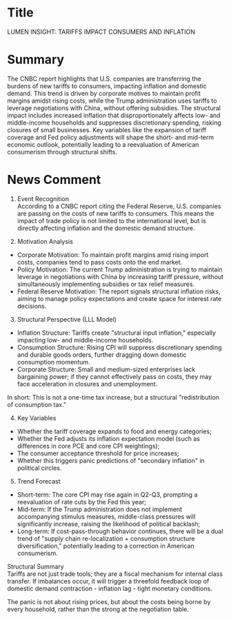 # Title
LUMEN INSIGHT: TARIFFS IMPACT CONSUMERS AND INFLATION

# Summary
The CNBC report highlights that U.S. companies are transferring the burdens of new tariffs to consumers, impacting inflation and domestic demand. This trend is driven by corporate motives to maintain profit margins amidst rising costs, while the Trump administration uses tariffs to leverage negotiations with China, without offering subsidies. The structural impact includes increased inflation that disproportionately affects low- and middle-income households and suppresses discretionary spending, risking closures of small businesses. Key variables like the expansion of tariff coverage and Fed policy adjustments will shape the short- and mid-term economic outlook, potentially leading to a reevaluation of American consumerism through structural shifts.

# News Comment
1. Event Recognition  
According to a CNBC report citing the Federal Reserve, U.S. companies are passing on the costs of new tariffs to consumers. This means the impact of trade policy is not limited to the international level, but is directly affecting inflation and the domestic demand structure.

2. Motivation Analysis  
- Corporate Motivation: To maintain profit margins amid rising import costs, companies tend to pass costs onto the end market.  
- Policy Motivation: The current Trump administration is trying to maintain leverage in negotiations with China by increasing tariff pressure, without simultaneously implementing subsidies or tax relief measures.  
- Federal Reserve Motivation: The report signals structural inflation risks, aiming to manage policy expectations and create space for interest rate decisions.

3. Structural Perspective (LLL Model)  
- Inflation Structure: Tariffs create "structural input inflation," especially impacting low- and middle-income households.  
- Consumption Structure: Rising CPI will suppress discretionary spending and durable goods orders, further dragging down domestic consumption momentum.  
- Corporate Structure: Small and medium-sized enterprises lack bargaining power; if they cannot effectively pass on costs, they may face acceleration in closures and unemployment.

In short: This is not a one-time tax increase, but a structural "redistribution of consumption tax."

4. Key Variables  
- Whether the tariff coverage expands to food and energy categories;  
- Whether the Fed adjusts its inflation expectation model (such as differences in core PCE and core CPI weightings);  
- The consumer acceptance threshold for price increases;  
- Whether this triggers panic predictions of "secondary inflation" in political circles.

5. Trend Forecast  
- Short-term: The core CPI may rise again in Q2-Q3, prompting a reevaluation of rate cuts by the Fed this year;  
- Mid-term: If the Trump administration does not implement accompanying stimulus measures, middle-class pressures will significantly increase, raising the likelihood of political backlash;  
- Long-term: If cost-pass-through behavior continues, there will be a dual trend of "supply chain re-localization + consumption structure diversification," potentially leading to a correction in American consumerism.

Structural Summary  
Tariffs are not just trade tools; they are a fiscal mechanism for internal class transfer. If imbalances occur, it will trigger a threefold feedback loop of domestic demand contraction - inflation lag - tight monetary conditions.

The panic is not about rising prices, but about the costs being borne by every household, rather than the strong at the negotiation table.

